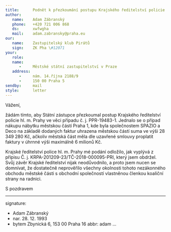 ```yaml
---
title:      Podnět k přezkoumání postupu Krajského ředitelství policie hl. m. Prahy
author:
   name:    Adam Zábranský
   phone:   +420 721 006 868
   ds:      xwfwgha
   mail:    adam.zabransky@praha.eu
our:
   name:    Zastupitelský klub Pirátů
   sign:    ZK Pha \#12071
your:
   role:    
   name:    
      -     Městské státní zastupitelství v Praze
   address:
      -     nám. 14.října 2188/9
      -     150 00 Praha 5
sendby:     mail
style:      letter
---
```


Vážení,

žádám tímto, aby Státní zástupce přezkoumal postup Krajského ředitelství policie hl. m. Prahy ve věci případu č. j. PPR-19483-1. Jednalo se o případ nákupu nábytku městskou částí Praha 1, kde byla společnostem SPAZIO a Deco na základě dodaných faktur uhrazena městskou částí suma ve výši 28 349 280 Kč, ačkoliv městská část měla dle uzavřené smlouvy proplatit faktury v úhrnné výši maximálně 6 milionů Kč. 

Krajské ředitelství police hl. m. Prahy mé podání odložilo, jak vyplývá z přípisu Č. j. KRPA-201209-23/TČ-2018-000095-PRI, který jsem obdržel. Svůj závěr Krajské ředitelství nijak neodůvodnilo, a proto jsem nucen se domnívat, že dostatečně neprověřilo všechny okolnosti tohoto nezákonného obchodu městské části s obchodní společností vlastněnou členkou koaliční strany na radnici.

S pozdravem

---
signature:
  - Adam Zábranský
  - nar. 28. 12. 1993
  - bytem Zbynická 6, 153 00 Praha 16
abbr:       adam
...
